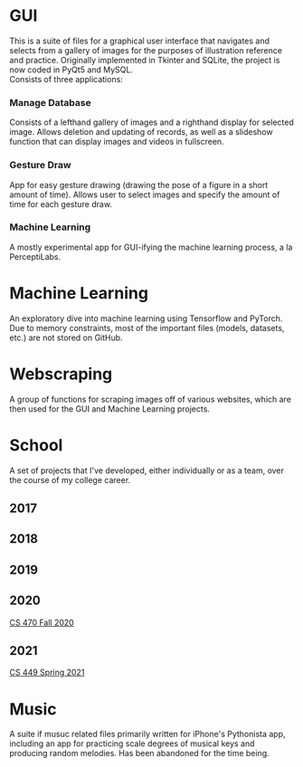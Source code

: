 # GUI
This is a suite of files for a graphical user interface that navigates and selects from a gallery of images for the purposes of illustration reference and practice. Originally implemented in Tkinter and SQLite, the project is now coded in PyQt5 and MySQL.\
Consists of three applications:
### Manage Database
Consists of a lefthand gallery of images and a righthand display for selected image. Allows deletion and updating of records, as well as a slideshow function that can display images and videos in fullscreen.
### Gesture Draw
App for easy gesture drawing (drawing the pose of a figure in a short amount of time). Allows user to select images and specify the amount of time for each gesture draw.
### Machine Learning
A mostly experimental app for GUI-ifying the machine learning process, a la PerceptiLabs.
# Machine Learning
An exploratory dive into machine learning using Tensorflow and PyTorch. Due to memory constraints, most of the important files (models, datasets, etc.) are not stored on GitHub.
# Webscraping
A group of functions for scraping images off of various websites, which are then used for the GUI and Machine Learning projects.
# School
A set of projects that I've developed, either individually or as a team, over the course of my college career.
## 2017
## 2018
## 2019
## 2020
[CS 470 Fall 2020](https://github.com/Rayos1/CS-470-Fall-2020)
## 2021
[CS 449 Spring 2021](https://github.com/Rayos1/CS-449-Spring-2021)
# Music
A suite if musuc related files primarily written for iPhone's Pythonista app, including an app for practicing scale degrees of musical keys and producing random melodies. Has been abandoned for the time being.
